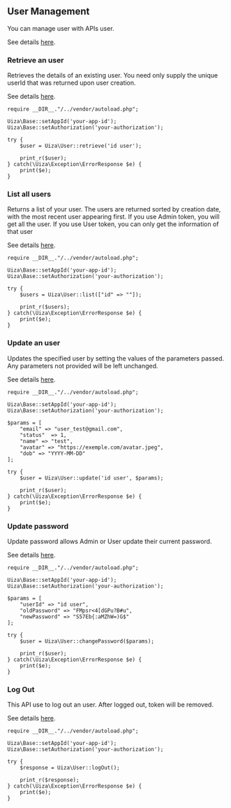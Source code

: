 ## User Management
You can manage user with APIs user.

See details [here](https://docs.uiza.io/v4/?php#user-management).

### Retrieve an user
Retrieves the details of an existing user.
You need only supply the unique userId that was returned upon user creation.

See details [here](https://docs.uiza.io/v4/?php#retrieve-an-user).

````
require __DIR__."/../vendor/autoload.php";

Uiza\Base::setAppId('your-app-id');
Uiza\Base::setAuthorization('your-authorization');

try {
    $user = Uiza\User::retrieve('id user');

    print_r($user);
} catch(\Uiza\Exception\ErrorResponse $e) {
    print($e);
}
````

### List all users
Returns a list of your user. The users are returned sorted by creation date, with the most recent user appearing first.
If you use Admin token, you will get all the user.
If you use User token, you can only get the information of that user

See details [here](https://docs.uiza.io/v4/?php#list-all-users).

````
require __DIR__."/../vendor/autoload.php";

Uiza\Base::setAppId('your-app-id');
Uiza\Base::setAuthorization('your-authorization');

try {
    $users = Uiza\User::list(["id" => ""]);

    print_r($users);
} catch(\Uiza\Exception\ErrorResponse $e) {
    print($e);
}
````

### Update an user
Updates the specified user by setting the values of the parameters passed. Any parameters not provided will be left unchanged.

See details [here](https://docs.uiza.io/v4/?php#update-an-user).

````
require __DIR__."/../vendor/autoload.php";

Uiza\Base::setAppId('your-app-id');
Uiza\Base::setAuthorization('your-authorization');

$params = [
    "email" => "user_test@gmail.com",
    "status"  => 1,
    "name" => "test",
    "avatar" => "https://exemple.com/avatar.jpeg",
    "dob" => "YYYY-MM-DD"
];

try {
    $user = Uiza\User::update('id user', $params);

    print_r($user);
} catch(\Uiza\Exception\ErrorResponse $e) {
    print($e);
}
````

### Update password
Update password allows Admin or User update their current password.

See details [here](https://docs.uiza.io/v4/?php#update-password).

````
require __DIR__."/../vendor/autoload.php";

Uiza\Base::setAppId('your-app-id');
Uiza\Base::setAuthorization('your-authorization');

$params = [
    "userId" => "id user",
    "oldPassword" => "FMpsr<4[dGPu?B#u",
    "newPassword" => "S57Eb{:aMZhW=)G$"
];

try {
    $user = Uiza\User::changePassword($params);

    print_r($user);
} catch(\Uiza\Exception\ErrorResponse $e) {
    print($e);
}
````

### Log Out
This API use to log out an user. After logged out, token will be removed.

See details [here](https://docs.uiza.io/v4/?php#log-out).

````
require __DIR__."/../vendor/autoload.php";

Uiza\Base::setAppId('your-app-id');
Uiza\Base::setAuthorization('your-authorization');

try {
    $response = Uiza\User::logOut();

    print_r($response);
} catch(\Uiza\Exception\ErrorResponse $e) {
    print($e);
}
````


